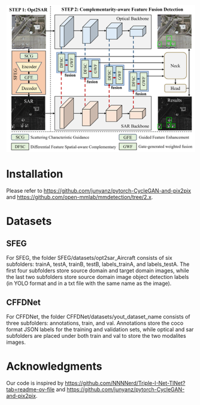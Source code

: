 ![](https://github.com/JimmyRSlab/Complementarity-aware-Feature-Fusion-for-Aircraft-Detection-via-Unpaired-Opt2SAR-Image-Translation/raw/master/overall.png)

Installation
======

Please refer to https://github.com/junyanz/pytorch-CycleGAN-and-pix2pix and https://github.com/open-mmlab/mmdetection/tree/2.x.

Datasets
=====
## SFEG
For SFEG, the folder SFEG/datasets/opt2sar_Aircraft consists of six subfolders: trainA, testA, trainB, testB, labels_trainA, and labels_testA. The first four subfolders store source domain and target domain images, while the last two subfolders store source domain image object detection labels (in YOLO format and in a txt file with the same name as the image).
## CFFDNet
For CFFDNet, the folder CFFDNet/datasets/yout_dataset_name consists of three subfolders: annotations, train, and val. Annotations store the coco format JSON labels for the training and validation sets, while optical and sar subfolders are placed under both train and val to store the two modalites images.

Acknowledgments
=====
Our code is inspired by https://github.com/NNNNerd/Triple-I-Net-TINet?tab=readme-ov-file and https://github.com/junyanz/pytorch-CycleGAN-and-pix2pix.

